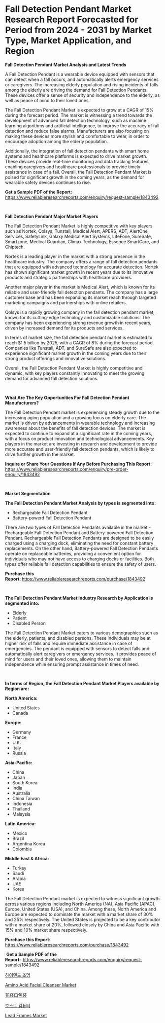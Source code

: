 <p><h1>Fall Detection Pendant Market Research Report Forecasted for Period from 2024 -  2031 by Market Type, Market Application, and Region</h1></p><p><strong>Fall Detection Pendant Market Analysis and Latest Trends</strong></p>
<p><p>A Fall Detection Pendant is a wearable device equipped with sensors that can detect when a fall occurs, and automatically alerts emergency services or caregivers. The increasing elderly population and rising incidents of falls among the elderly are driving the demand for Fall Detection Pendants. These devices offer a sense of security and independence to the elderly, as well as peace of mind to their loved ones.</p><p>The Fall Detection Pendant Market is expected to grow at a CAGR of 15% during the forecast period. The market is witnessing a trend towards the development of advanced fall detection technology, such as machine learning algorithms and artificial intelligence, to improve the accuracy of fall detection and reduce false alarms. Manufacturers are also focusing on making these devices more stylish and comfortable to wear, in order to encourage adoption among the elderly population.</p><p>Additionally, the integration of fall detection pendants with smart home systems and healthcare platforms is expected to drive market growth. These devices provide real-time monitoring and data tracking features, enabling caregivers and healthcare professionals to provide timely assistance in case of a fall. Overall, the Fall Detection Pendant Market is poised for significant growth in the coming years, as the demand for wearable safety devices continues to rise.</p></p>
<p><strong>Get a Sample PDF of the Report:&nbsp;</strong> <a href="https://www.reliableresearchreports.com/enquiry/request-sample/1843492">https://www.reliableresearchreports.com/enquiry/request-sample/1843492</a></p>
<p>&nbsp;</p>
<p><strong>Fall Detection Pendant Major Market Players</strong></p>
<p><p>The Fall Detection Pendant Market is highly competitive with key players such as Nortek, Qolsys, Tunstall, Medical Alert, APERS, ADT, AlertOne Services, SafetyLink, Galaxy Medical Alert Systems, LifeFone, SureSafe, Smartzone, Medical Guardian, Climax Technology, Essence SmartCare, and Chiptech.</p><p>Nortek is a leading player in the market with a strong presence in the healthcare industry. The company offers a range of fall detection pendants that are equipped with advanced technology for accurate detection. Nortek has shown significant market growth in recent years due to its innovative products and strategic partnerships with healthcare providers.</p><p>Another major player in the market is Medical Alert, which is known for its reliable and user-friendly fall detection pendants. The company has a large customer base and has been expanding its market reach through targeted marketing campaigns and partnerships with online retailers.</p><p>Qolsys is a rapidly growing company in the fall detection pendant market, known for its cutting-edge technology and customizable solutions. The company has been experiencing strong revenue growth in recent years, driven by increased demand for its products and services.</p><p>In terms of market size, the fall detection pendant market is estimated to reach $1.5 billion by 2025, with a CAGR of 8% during the forecast period. Companies like Tunstall, ADT, and SureSafe are also expected to experience significant market growth in the coming years due to their strong product offerings and innovative solutions. </p><p>Overall, the Fall Detection Pendant Market is highly competitive and dynamic, with key players constantly innovating to meet the growing demand for advanced fall detection solutions.</p></p>
<p>&nbsp;</p>
<p><strong>What Are The Key Opportunities For Fall Detection Pendant Manufacturers?</strong></p>
<p><p>The Fall Detection Pendant market is experiencing steady growth due to the increasing aging population and a growing focus on elderly care. The market is driven by advancements in wearable technology and increasing awareness about the benefits of fall detection devices. The market is expected to continue to expand at a significant rate in the coming years, with a focus on product innovation and technological advancements. Key players in the market are investing in research and development to provide more accurate and user-friendly fall detection pendants, which is likely to drive further growth in the market.</p></p>
<p><strong>Inquire or Share Your Questions If Any Before Purchasing This Report:</strong> <a href="https://www.reliableresearchreports.com/enquiry/pre-order-enquiry/1843492">https://www.reliableresearchreports.com/enquiry/pre-order-enquiry/1843492</a></p>
<p>&nbsp;</p>
<p><strong>Market Segmentation</strong></p>
<p><strong>The Fall Detection Pendant Market Analysis by types is segmented into:</strong></p>
<p><ul><li>Rechargeable Fall Detection Pendant</li><li>Battery-powerd Fall Detection Pendant</li></ul></p>
<p><p>There are two types of Fall Detection Pendants available in the market - Rechargeable Fall Detection Pendant and Battery-powered Fall Detection Pendant. Rechargeable Fall Detection Pendants are designed to be easily charged using a charging dock, eliminating the need for constant battery replacements. On the other hand, Battery-powered Fall Detection Pendants operate on replaceable batteries, providing a convenient option for individuals who may not have access to charging docks or facilities. Both types offer reliable fall detection capabilities to ensure the safety of users.</p></p>
<p><strong>Purchase this Report:&nbsp;</strong><a href="https://www.reliableresearchreports.com/purchase/1843492">https://www.reliableresearchreports.com/purchase/1843492</a></p>
<p>&nbsp;</p>
<p><strong>The Fall Detection Pendant Market Industry Research by Application is segmented into:</strong></p>
<p><ul><li>Elderly</li><li>Patient</li><li>Disabled Person</li></ul></p>
<p><p>The Fall Detection Pendant Market caters to various demographics such as the elderly, patients, and disabled persons. These individuals may be at higher risk of falls and require immediate assistance in case of emergencies. The pendant is equipped with sensors to detect falls and automatically alert caregivers or emergency services. It provides peace of mind for users and their loved ones, allowing them to maintain independence while ensuring prompt assistance in times of need.</p></p>
<p>&nbsp;</p>
<p><strong>In terms of Region, the Fall Detection Pendant Market Players available by Region are:</strong></p>
<p>
    <p> <strong> North America: </strong>
        <ul>
            <li>United States</li>
            <li>Canada</li>
        </ul>
        </p> 
    <p> <strong> Europe: </strong>
        <ul>
            <li>Germany</li>
            <li>France</li>
            <li>U.K.</li>
            <li>Italy</li>
            <li>Russia</li>
        </ul>
        </p> 
    <p> <strong> Asia-Pacific: </strong>
        <ul>
            <li>China</li>
            <li>Japan</li>
            <li>South Korea</li>
            <li>India</li>
            <li>Australia</li>
            <li>China Taiwan</li>
            <li>Indonesia</li>
            <li>Thailand</li>
            <li>Malaysia</li>
        </ul>
        </p> 
    <p> <strong> Latin America: </strong>
        <ul>
            <li>Mexico</li>
            <li>Brazil</li>
            <li>Argentina Korea</li>
            <li>Colombia</li>
        </ul>
        </p> 
    <p> <strong> Middle East & Africa: </strong>
        <ul>
            <li>Turkey</li>
            <li>Saudi</li>
            <li>Arabia</li>
            <li>UAE</li>
            <li>Korea</li>
        </ul>
    </p>
    </p>
<p><p>The Fall Detection Pendant market is expected to witness significant growth across various regions including North America (NA), Asia Pacific (APAC), Europe, United States (USA), and China. Among these, North America and Europe are expected to dominate the market with a market share of 30% and 25% respectively. The United States is projected to be a key contributor with a market share of 20%, followed closely by China and Asia Pacific with 15% and 10% market share respectively.</p></p>
<p><strong>Purchase this Report: </strong><a href="https://www.reliableresearchreports.com/purchase/1843492">https://www.reliableresearchreports.com/purchase/1843492</a></p>
<p>&nbsp;<strong>Get a Sample PDF of the Report:&nbsp;&nbsp;</strong><a href="https://www.reliableresearchreports.com/enquiry/request-sample/1843492">https://www.reliableresearchreports.com/enquiry/request-sample/1843492</a></p>
<p><strong></strong></p>
<p><p><a href="https://github.com/lkwggful07722/Market-Research-Report-List-1/blob/main/14378855607.md">하이엔드 조명</a></p><p><a href="https://github.com/okotobwrhuteie/Market-Research-Report-List-1/blob/main/amino-acid-facial-cleanser-market.md">Amino Acid Facial Cleanser Market</a></p><p><a href="https://github.com/mathieurico66/Market-Research-Report-List-1/blob/main/83637376216.md">非経口包装</a></p><p><a href="https://github.com/ZacharyScthmitt4465/Market-Research-Report-List-1/blob/main/23621835608.md">호스트 컴퓨터</a></p><p><a href="https://issuu.com/reportprime-2/docs/lead-frames-market-size-2030.pptx">Lead Frames Market</a></p></p>